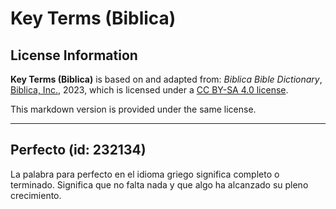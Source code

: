 # Key Terms (Biblica)

## License Information

**Key Terms (Biblica)** is based on and adapted from: _Biblica Bible Dictionary_, [Biblica, Inc.](https://www.biblica.com/), 2023, which is licensed under a [CC BY-SA 4.0 license](https://creativecommons.org/licenses/by-sa/4.0/legalcode.en).

This markdown version is provided under the same license.



--------------------------------

## Perfecto (id: 232134)

La palabra para perfecto en el idioma griego significa completo o terminado. Significa que no falta nada y que algo ha alcanzado su pleno crecimiento.


